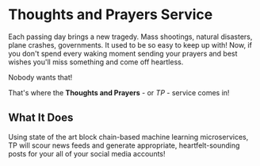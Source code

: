 # Thoughts and Prayers Service

Each passing day brings a new tragedy. Mass shootings, natural disasters, plane crashes, governments. It used
to be so easy to keep up with! Now, if you don't spend every waking moment sending your prayers and best wishes
you'll miss something and come off heartless.

Nobody wants that!

That's where the **Thoughts and Prayers** - or *TP* - service comes in!

## What It Does
Using state of the art block chain-based machine learning microservices, TP will scour news feeds and generate 
appropriate, heartfelt-sounding posts for your all of your social media accounts!
